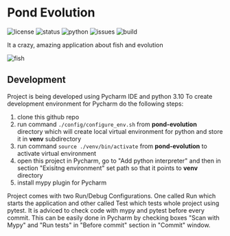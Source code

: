 # Pond Evolution
![license](https://img.shields.io/github/license/Suchy702/pond-evolution.svg)
![status](https://img.shields.io/badge/status-development-yellow)
![python](https://img.shields.io/badge/python-3.10-blue)
![issues](https://img.shields.io/github/issues-raw/Suchy702/pond-evolution)
![build](https://img.shields.io/github/workflow/status/Suchy702/pond-evolution/test_pond_evolution/master)

It a crazy, amazing application about fish and evolution

![fish](https://github.com/Suchy702/pond-evolution/blob/master/resources/demo/demo.gif)

## Development

Project is being developed using Pycharm IDE and python 3.10 To create development environment for Pycharm do the following steps:
1. clone this github repo
2. run command  ```./config/configure_env.sh``` from **pond-evolution** directory which will create local virtual environment for python and store it in **venv** subdirectory
3. run command  ```source ./venv/bin/activate``` from **pond-evolution** to activate virtual environment
4. open this project in Pycharm, go to "Add python interpreter" and then in section "Exisitng environment" set path so that it points to **venv** directory
5. install mypy plugin for Pycharm

Project comes with two Run/Debug Configurations. One called Run which starts the application and other called Test which tests whole project using pytest. It is adviced to check code with mypy and pytest before every commit. This can be easily done in Pycharm by checking boxes "Scan with Mypy" and "Run tests" in "Before commit" section in "Commit" window.
